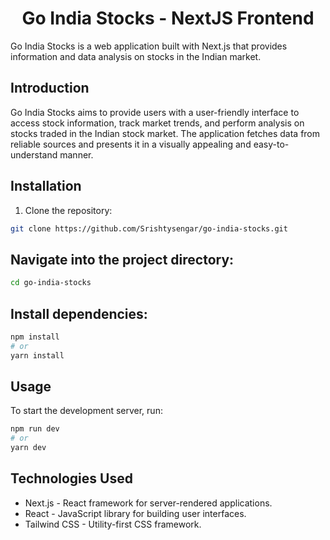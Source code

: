 <h1 align="center">
Go India Stocks - NextJS Frontend
</h1>

Go India Stocks is a web application built with Next.js that provides information and data analysis on stocks in the Indian market.

## Introduction

Go India Stocks aims to provide users with a user-friendly interface to access stock information, track market trends, and perform analysis on stocks traded in the Indian stock market. The application fetches data from reliable sources and presents it in a visually appealing and easy-to-understand manner.

## Installation

1. Clone the repository:

```bash
git clone https://github.com/Srishtysengar/go-india-stocks.git
```

## Navigate into the project directory:

```bash
cd go-india-stocks
```
## Install dependencies:

```bash
npm install
# or
yarn install
```
## Usage
To start the development server, run:

```bash
npm run dev
# or
yarn dev
```

## Technologies Used
- Next.js - React framework for server-rendered applications.
- React - JavaScript library for building user interfaces.
- Tailwind CSS - Utility-first CSS framework.



